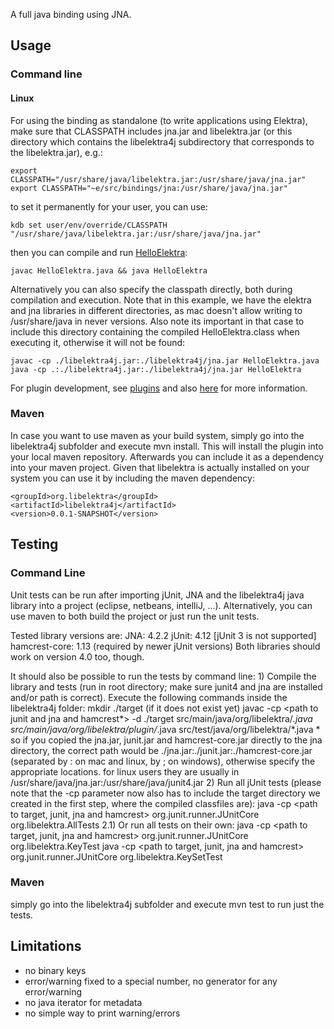 A full java binding using JNA.

## Usage ##

### Command line ###

#### Linux ####
For using the binding as standalone (to write applications using Elektra),
make sure that CLASSPATH includes jna.jar and libelektra.jar (or this directory
which contains the libelektra4j subdirectory that corresponds to the libelektra.jar), e.g.:

    export CLASSPATH="/usr/share/java/libelektra.jar:/usr/share/java/jna.jar"
    export CLASSPATH="~e/src/bindings/jna:/usr/share/java/jna.jar"

to set it permanently for your user, you can use:

    kdb set user/env/override/CLASSPATH "/usr/share/java/libelektra.jar:/usr/share/java/jna.jar"

then you can compile and run [HelloElektra](HelloElektra.java):

    javac HelloElektra.java && java HelloElektra

Alternatively you can also specify the classpath directly, both during compilation and execution. Note that in this example, we have the elektra and jna libraries in different directories, as mac doesn't allow writing to /usr/share/java in never versions. Also note its important in that case to include this directory containing the compiled HelloElektra.class when executing it, otherwise it will not be found:

	javac -cp ./libelektra4j.jar:./libelektra4j/jna.jar HelloElektra.java
	java -cp .:./libelektra4j.jar:./libelektra4j/jna.jar HelloElektra

For plugin development, see [plugins](libelektra4j/plugin)
and also [here](/src/plugins/jni) for more information.

### Maven ###

In case you want to use maven as your build system, simply go into the libelektra4j subfolder and execute mvn install.
This will install the plugin into your local maven repository. Afterwards you can include it as a dependency into your maven project.
Given that libelektra is actually installed on your system you can use it by including the maven dependency:

	<groupId>org.libelektra</groupId>
	<artifactId>libelektra4j</artifactId>
	<version>0.0.1-SNAPSHOT</version>

## Testing ##

### Command Line ###

Unit tests can be run after importing jUnit, JNA and the libelektra4j java library into a project (eclipse, netbeans, intelliJ, ...). Alternatively, you can use maven to both build the project or just run the unit tests.

Tested library versions are:
	JNA: 4.2.2
	jUnit: 4.12 [jUnit 3 is not supported]
	hamcrest-core: 1.13 (required by newer jUnit versions)
	Both libraries should work on version 4.0 too, though.

It should also be possible to run the tests by command line:
	1) Compile the library and tests (run in root directory; make sure junit4 and jna are installed and/or path is correct). Execute the following commands inside the libelektra4j folder:
		mkdir ./target (if it does not exist yet)
		javac -cp <path to junit and jna and hamcrest*> -d ./target src/main/java/org/libelektra/*.java src/main/java/org/libelektra/plugin/*.java src/test/java/org/libelektra/*.java
		* so if you copied the jna.jar, junit.jar and hamcrest-core.jar directly to the jna directory, the correct path would be ./jna.jar:./junit.jar:./hamcrest-core.jar (separated by : on mac and linux, by ; on windows), otherwise specify the appropriate locations.
		for linux users they are usually in /usr/share/java/jna.jar:/usr/share/java/junit4.jar
	2) Run all jUnit tests (please note that the -cp parameter now also has to include the target directory we created in the first step, where the compiled classfiles are):
		java -cp <path to target, junit, jna and hamcrest> org.junit.runner.JUnitCore org.libelektra.AllTests
	2.1) Or run all tests on their own:
		java -cp <path to target, junit, jna and hamcrest> org.junit.runner.JUnitCore org.libelektra.KeyTest
		java -cp <path to target, junit, jna and hamcrest> org.junit.runner.JUnitCore org.libelektra.KeySetTest

### Maven ###

simply go into the libelektra4j subfolder and execute mvn test to run just the tests.

## Limitations ##

- no binary keys
- error/warning fixed to a special number, no generator for any
  error/warning
- no java iterator for metadata
- no simple way to print warning/errors
